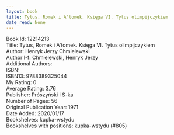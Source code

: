 ```yaml
---
layout: book
title: Tytus, Romek i A'tomek. Księga VI. Tytus olimpijczykiem
date_read: None
---
```


Book Id: 12214213<br />
Title: Tytus, Romek i A'tomek. Księga VI. Tytus olimpijczykiem<br />
Author: Henryk Jerzy Chmielewski<br />
Author l-f: Chmielewski, Henryk Jerzy<br />
Additional Authors: <br />
ISBN: <br />
ISBN13: 9788389325044<br />
My Rating: 0<br />
Average Rating: 3.76<br />
Publisher: Prószyński i S-ka<br />
Number of Pages: 56<br />
Original Publication Year: 1971<br />
Date Added: 2020/01/17<br />
Bookshelves: kupka-wstydu<br />
Bookshelves with positions: kupka-wstydu (#805)<br />

